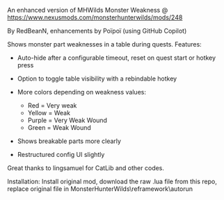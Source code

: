 An enhanced version of MHWilds Monster Weakness @ https://www.nexusmods.com/monsterhunterwilds/mods/248

By RedBeanN, enhancements by Poïpoï (using GitHub Copilot)

Shows monster part weaknesses in a table during quests.
Features:
- Auto-hide after a configurable timeout, reset on quest start or hotkey press
- Option to toggle table visibility with a rebindable hotkey
- More colors depending on weakness values:
  - Red = Very weak
  - Yellow = Weak
  - Purple = Very Weak Wound
  - Green = Weak Wound
    
- Shows breakable parts more clearly
- Restructured config UI slightly

Great thanks to lingsamuel for CatLib and other codes.

Installation: Install original mod, download the raw .lua file from this repo, replace original file in MonsterHunterWilds\reframework\autorun
